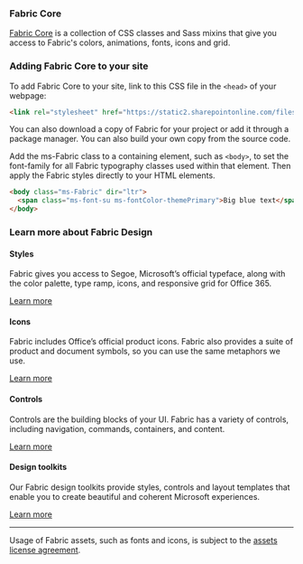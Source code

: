 ### Fabric Core

[Fabric Core](https://github.com/OfficeDev/office-ui-fabric-core) is a collection of CSS classes and Sass mixins that give you access to Fabric's colors, animations, fonts, icons and grid.

### Adding Fabric Core to your site

To add Fabric Core to your site, link to this CSS file in the `<head>` of your webpage:

```html
<link rel="stylesheet" href="https://static2.sharepointonline.com/files/fabric/office-ui-fabric-core/9.6.1/css/fabric.min.css" />
```

You can also download a copy of Fabric for your project or add it through a package manager. You can also build your own copy from the source code.

Add the ms-Fabric class to a containing element, such as `<body>`, to set the font-family for all Fabric typography classes used within that element. Then apply the Fabric styles directly to your HTML elements.

```html
<body class="ms-Fabric" dir="ltr">
  <span class="ms-font-su ms-fontColor-themePrimary">Big blue text</span>
</body>
```

### Learn more about Fabric Design

#### Styles

Fabric gives you access to Segoe, Microsoft’s official typeface, along with the color palette, type ramp, icons, and responsive grid for Office 365.

[Learn more](#/styles/web)

#### Icons

Fabric includes Office’s official product icons. Fabric also provides a suite of product and document symbols, so you can use the same metaphors we use.

[Learn more](#/styles/web/icons)

#### Controls

Controls are the building blocks of your UI. Fabric has a variety of controls, including navigation, commands, containers, and content.

[Learn more](#/controls/web)

#### Design toolkits

Our Fabric design toolkits provide styles, controls and layout templates that enable you to create beautiful and coherent Microsoft experiences.

[Learn more](#/resources)

<hr>

Usage of Fabric assets, such as fonts and icons, is subject to the [assets license agreement](https://static2.sharepointonline.com/files/fabric/assets/microsoft_fabric_assets_license_agreement_10262017.pdf).
